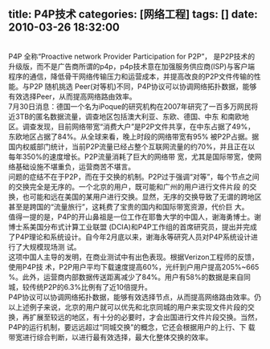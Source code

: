 title: P4P技术
categories: [网络工程]
tags: []
date: 2010-03-26 18:32:00
---
<a target="_blank" href="http://baike.baidu.com/image/7787b9ef14740309fdfa3cb4" rel="noopener noreferrer"><br /></a>P4P 全称“Proactive network Provider Participation for P2P”，  是P2P技术的升级版，而不是广告商所谓的p4p，p4p技术意在加强服务供应商(ISP)与客户端程序的通信，降低骨干网络传输压力和运营成本，并提高改良的P2P文件传输的性能。与P2P 随机挑选 Peer(对等机)不同，P4P协议可以协调网络拓扑数据，能够有效选择Peer，从而提高网络路由效率。<br />7月30日消息：德国一个名为iPoque的研究机构在2007年研究了一百多万网民将近3TB的匿名数据流量，调查地区包括澳大利亚、东欧、德国、中东 和南欧地区。调查发现，目前网络带宽“消费大户”是P2P文件共享，在中东占据了49%，东欧地区占据了84%。从全球来看，晚上时段的网络带宽有95% 被P2P占据。据国内权威部门统计，当前P2P流量已经占整个互联网流量的约70%，并且正在以每年350%的速度增长。P2P流量消耗了巨大的网络带 宽，尤其是国际带宽，使网络基础设施不堪重负，运营商苦不堪言。<br />问题的症结不在于P2P，而在于交换的机制。P2P过于强调“对等”，每个节点之间的交换完全是无序的。一个北京的用户，既可能和广州的用户进行文件片段 的交换，也可能和远在美国的某用户进行交换。显然，无序的交换导致了无谓的跨地区甚至是跨国的“流量旅行”，这耗费了宝贵的国内和国际带宽资源，代价巨 大。<br />值得一提的是，P4P的开山鼻祖是一位工作在耶鲁大学的中国人，谢海勇博士。谢博士系美国分布式计算工业联盟 (DCIA)和P4P工作组的首席研究员，提出并完成了P4P理论和系统设计。自今年2月底以来，谢海永等研究人员对P4P系统设计进行了大规模现场测 试。 <br />这项中国人主导的发明，在商业测试中有出色表现。根据Verizon工程师的反馈，使用P4P技 术，P2P用户平均下载速度提高60%，光纤到户用户提高205%~665  %。此外，运营商内部数据传送距离减少了84%。用户有58%的数据是来自同城，较传统P2P的6.3%比例有了近10倍提升。<br />P4P协议可以协调网络拓扑数据，能够有效选择节点，从而提高网络路由效率。仍以上述例子来说，北京的用户就可以优先和北京同城的用户来实现文件片段的交 换，再扩展至较远的地区，有十分的必要时，才会出国进行文件片段交换。当然，P4P的运行机制，要远远超过“同城交换”的概念，它还会根据用户的上行、下 载带宽进行综合判断，以进行最有效选择，最大化整体交换的效率。